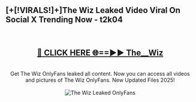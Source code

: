 <h2>[+[!VIRALS!]+]The  Wiz Leaked Video Viral On Social X Trending Now - t2k04</h2>
<br>
<div align="center">
<h2><a href="https://libra.edu.pl?The__Wiz" rel="nofollow">🔴 CLICK HERE 🌐==►► The__Wiz</a></h2>
<br>
Get The  Wiz OnlyFans leaked all content. Now you can access all videos and pictures of The  Wiz OnlyFans. New Updated Files 2025!
<br>
<br>
<a href="https://libra.edu.pl?The__Wiz" rel="nofollow" data-target="animated-image.originalLink"><img src="https://i.ibb.co.com/WyWwxjT/player-gif2.gif" alt="The  Wiz Leaked OnlyFans" style="max-width: 100%; display: inline-block;" data-target="animated-image.originalImage"></a>
</div>
<br>